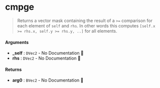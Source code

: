 # cmpge

>  Returns a vector mask containing the result of a `>=` comparison for each element of
>  `self` and `rhs`.
>  In other words this computes `[self.x >= rhs.x, self.y >= rhs.y, ..]` for all
>  elements.

#### Arguments

- **\_self** : `DVec2` \- No Documentation 🚧
- **rhs** : `DVec2` \- No Documentation 🚧

#### Returns

- **arg0** : `BVec2` \- No Documentation 🚧
